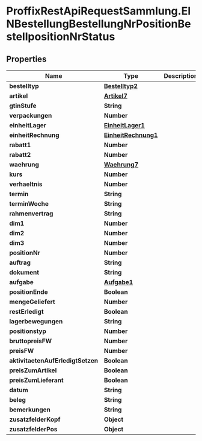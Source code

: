 # ProffixRestApiRequestSammlung.EINBestellungBestellungNrPositionBestellpositionNrStatus

## Properties
Name | Type | Description | Notes
------------ | ------------- | ------------- | -------------
**bestelltyp** | [**Bestelltyp2**](Bestelltyp2.md) |  | 
**artikel** | [**Artikel7**](Artikel7.md) |  | 
**gtinStufe** | **String** |  | 
**verpackungen** | **Number** |  | 
**einheitLager** | [**EinheitLager1**](EinheitLager1.md) |  | 
**einheitRechnung** | [**EinheitRechnung1**](EinheitRechnung1.md) |  | 
**rabatt1** | **Number** |  | 
**rabatt2** | **Number** |  | 
**waehrung** | [**Waehrung7**](Waehrung7.md) |  | 
**kurs** | **Number** |  | 
**verhaeltnis** | **Number** |  | 
**termin** | **String** |  | 
**terminWoche** | **String** |  | 
**rahmenvertrag** | **String** |  | 
**dim1** | **Number** |  | 
**dim2** | **Number** |  | 
**dim3** | **Number** |  | 
**positionNr** | **Number** |  | 
**auftrag** | **String** |  | 
**dokument** | **String** |  | 
**aufgabe** | [**Aufgabe1**](Aufgabe1.md) |  | 
**positionEnde** | **Boolean** |  | 
**mengeGeliefert** | **Number** |  | 
**restErledigt** | **Boolean** |  | 
**lagerbewegungen** | **String** |  | 
**positionstyp** | **Number** |  | 
**bruttopreisFW** | **Number** |  | 
**preisFW** | **Number** |  | 
**aktivitaetenAufErledigtSetzen** | **Boolean** |  | 
**preisZumArtikel** | **Boolean** |  | 
**preisZumLieferant** | **Boolean** |  | 
**datum** | **String** |  | 
**beleg** | **String** |  | 
**bemerkungen** | **String** |  | 
**zusatzfelderKopf** | **Object** |  | 
**zusatzfelderPos** | **Object** |  | 


